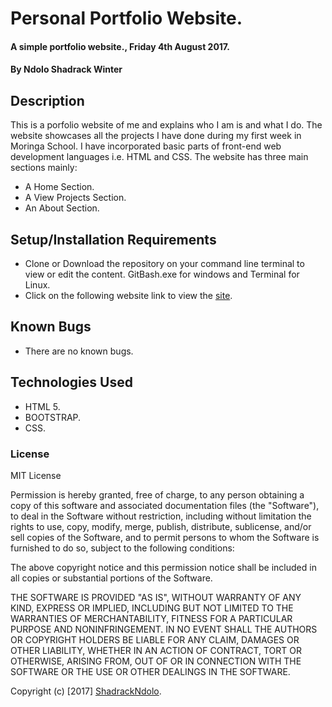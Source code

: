 
# Personal Portfolio Website.

#### A simple portfolio website., Friday 4th August 2017.

#### By **Ndolo Shadrack Winter**

## Description
This is a porfolio website of me and explains who I am is and what I do. The website showcases all the projects I have done during my first week in Moringa School. I have incorporated basic parts of front-end web development languages i.e. HTML and CSS. The website has three main sections mainly:

* A Home Section.
* A View Projects Section.
* An About Section.


## Setup/Installation Requirements

* Clone or Download the repository on your command line terminal to view or edit the content. GitBash.exe for windows and Terminal for Linux.
* Click on the following website link to view the [site](https://shadrackndolo.github.io/).


## Known Bugs

* There are no known bugs. 

## Technologies Used

* HTML 5.
* BOOTSTRAP.
* CSS.


### License

MIT License

Permission is hereby granted, free of charge, to any person obtaining a copy of this software and associated documentation files (the "Software"), to deal in the Software without restriction, including without limitation the rights to use, copy, modify, merge, publish, distribute, sublicense, and/or sell copies of the Software, and to permit persons to whom the Software is furnished to do so, subject to the following conditions:

The above copyright notice and this permission notice shall be included in all copies or substantial portions of the Software.

THE SOFTWARE IS PROVIDED "AS IS", WITHOUT WARRANTY OF ANY KIND, EXPRESS OR IMPLIED, INCLUDING BUT NOT LIMITED TO THE WARRANTIES OF MERCHANTABILITY, FITNESS FOR A PARTICULAR PURPOSE AND NONINFRINGEMENT. IN NO EVENT SHALL THE AUTHORS OR COPYRIGHT HOLDERS BE LIABLE FOR ANY CLAIM, DAMAGES OR OTHER LIABILITY, WHETHER IN AN ACTION OF CONTRACT, TORT OR OTHERWISE, ARISING FROM, OUT OF OR IN CONNECTION WITH THE SOFTWARE OR THE USE OR OTHER DEALINGS IN THE SOFTWARE. 

Copyright (c) [2017] [ShadrackNdolo](https://ShadrackNdolo.github.io/).
